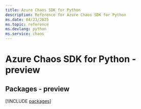```yaml
---
title: Azure Chaos SDK for Python
description: Reference for Azure Chaos SDK for Python
ms.date: 04/23/2025
ms.topic: reference
ms.devlang: python
ms.service: chaos
---
```

# Azure Chaos SDK for Python - preview
## Packages - preview
[!INCLUDE [packages](chaos-index.md)]